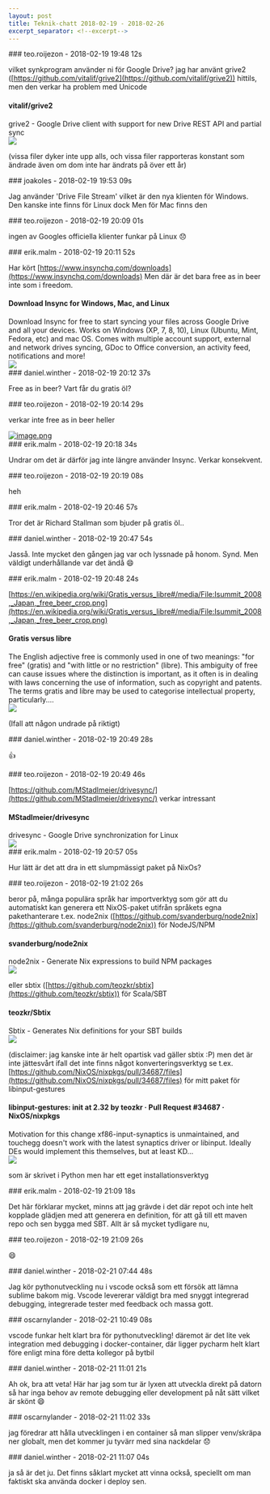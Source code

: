 ```yaml
---
layout: post
title: Teknik-chatt 2018-02-19 - 2018-02-26
excerpt_separator: <!--excerpt-->
---
```

<section class="message" markdown="1">
### teo.roijezon - 2018-02-19 19:48 12s

vilket synkprogram använder ni för Google Drive?
jag har använt grive2 ([https://github.com/vitalif/grive2](https://github.com/vitalif/grive2)) hittils, men den verkar ha problem med Unicode

<div class="attachment"><h4>vitalif/grive2</h4><div class="text">grive2 - Google Drive client with support for new Drive REST API and partial sync</div>
<a href="https://github.com/vitalif/grive2"><div class="linkdiv"><img src="/assets/blogAssets/vitalif/grive2" fallback="vitalif/grive2"/></div></a></div>
    
(vissa filer dyker inte upp alls, och vissa filer rapporteras konstant som ändrade även om dom inte har ändrats på över ett år)
</section>
<section class="message" markdown="1">
### joakoles - 2018-02-19 19:53 09s

Jag använder 'Drive File Stream' vilket är den nya klienten för Windows.
Den kanske inte finns för Linux dock
Men för Mac finns den
</section>
<section class="message" markdown="1">
### teo.roijezon - 2018-02-19 20:09 01s

ingen av Googles officiella klienter funkar på Linux 😞
</section>
<section class="message" markdown="1">
### erik.malm - 2018-02-19 20:11 52s

Har kört [https://www.insynchq.com/downloads](https://www.insynchq.com/downloads)
Men där är det bara free as in beer inte som i freedom.

<div class="attachment"><h4>Download Insync for Windows, Mac, and Linux</h4><div class="text">Download Insync for free to start syncing your files across Google Drive and all your devices. Works on Windows (XP, 7, 8, 10), Linux (Ubuntu, Mint, Fedora, etc) and mac OS. Comes with multiple account support, external and network drives syncing, GDoc to Office conversion, an activity feed, notifications and more!</div>
<a href="https://www.insynchq.com/downloads"><img src="https://d2t3ff60b2tol4.cloudfront.net/c/7/4aEGX-/insync_og.png" fallback="Download Insync for Windows, Mac, and Linux"/></a></div>
    
</section>
<section class="message" markdown="1">
### daniel.winther - 2018-02-19 20:12 37s

Free as in beer? Vart får du gratis öl?
</section>
<section class="message" markdown="1">
### teo.roijezon - 2018-02-19 20:14 29s

verkar inte free as in beer heller

<div class="imageblock">
<a href="/assets/blogAssets/F9AS2NA0Z-image.png">
<img alt="image.png" src="/assets/blogAssets/thumbnail-F9AS2NA0Z-image.png"/>
</a></div>

     
</section>
<section class="message" markdown="1">
### erik.malm - 2018-02-19 20:18 34s

Undrar om det är därför jag inte längre använder Insync.  Verkar konsekvent.
</section>
<section class="message" markdown="1">
### teo.roijezon - 2018-02-19 20:19 08s

heh
</section>
<section class="message" markdown="1">
### erik.malm - 2018-02-19 20:46 57s

Tror det är Richard Stallman som bjuder på gratis öl..
</section>
<section class="message" markdown="1">
### daniel.winther - 2018-02-19 20:47 54s

Jasså. Inte mycket den gången jag var och lyssnade på honom. Synd. Men väldigt underhållande var det ändå 😄
</section>
<section class="message" markdown="1">
### erik.malm - 2018-02-19 20:48 24s

[https://en.wikipedia.org/wiki/Gratis_versus_libre#/media/File:Isummit_2008,_Japan,_free_beer_crop.png](https://en.wikipedia.org/wiki/Gratis_versus_libre#/media/File:Isummit_2008,_Japan,_free_beer_crop.png)

<div class="attachment"><h4>Gratis versus libre</h4><div class="text">The English adjective free is commonly used in one of two meanings: "for free" (gratis) and "with little or no restriction" (libre). This ambiguity of free can cause issues where the distinction is important, as it often is in dealing with laws concerning the use of information, such as copyright and patents.
The terms gratis and libre may be used to categorise intellectual property, particularly....</div>
<a href="https://en.wikipedia.org/wiki/Gratis_versus_libre#/media/File:Isummit_2008,_Japan,_free_beer_crop.png"><img src="https://upload.wikimedia.org/wikipedia/commons/b/bc/Isummit_2008%2C_Japan%2C_free_beer_crop.png" fallback="Gratis versus libre"/></a></div>
    
(Ifall att någon undrade på riktigt)
</section>
<section class="message" markdown="1">
### daniel.winther - 2018-02-19 20:49 28s

👍
</section>
<section class="message" markdown="1">
### teo.roijezon - 2018-02-19 20:49 46s

[https://github.com/MStadlmeier/drivesync/](https://github.com/MStadlmeier/drivesync/) verkar intressant

<div class="attachment"><h4>MStadlmeier/drivesync</h4><div class="text">drivesync - Google Drive synchronization for Linux</div>
<a href="https://github.com/MStadlmeier/drivesync/"><div class="linkdiv"><img src="/assets/blogAssets/MStadlmeier/drivesync" fallback="MStadlmeier/drivesync"/></div></a></div>
    
</section>
<section class="message" markdown="1">
### erik.malm - 2018-02-19 20:57 05s

Hur lätt är det att dra in ett slumpmässigt paket på NixOs?
</section>
<section class="message" markdown="1">
### teo.roijezon - 2018-02-19 21:02 26s

beror på, många populära språk har importverktyg som gör att du automatiskt kan generera ett NixOS-paket utifrån språkets egna pakethanterare
t.ex. node2nix ([https://github.com/svanderburg/node2nix](https://github.com/svanderburg/node2nix)) för NodeJS/NPM

<div class="attachment"><h4>svanderburg/node2nix</h4><div class="text">node2nix - Generate Nix expressions to build NPM packages</div>
<a href="https://github.com/svanderburg/node2nix"><div class="linkdiv"><img src="/assets/blogAssets/svanderburg/node2nix" fallback="svanderburg/node2nix"/></div></a></div>
    
eller sbtix ([https://github.com/teozkr/sbtix](https://github.com/teozkr/sbtix)) för Scala/SBT

<div class="attachment"><h4>teozkr/Sbtix</h4><div class="text">Sbtix - Generates Nix definitions for your SBT builds</div>
<a href="https://github.com/teozkr/sbtix"><div class="linkdiv"><img src="/assets/blogAssets/teozkr/Sbtix" fallback="teozkr/Sbtix"/></div></a></div>
    
(disclaimer: jag kanske inte är helt opartisk vad gäller sbtix :P)
men det är inte jättesvårt ifall det inte finns något konverteringsverktyg
se t.ex. [https://github.com/NixOS/nixpkgs/pull/34687/files](https://github.com/NixOS/nixpkgs/pull/34687/files) för mitt paket för libinput-gestures

<div class="attachment"><h4>libinput-gestures: init at 2.32 by teozkr · Pull Request #34687 · NixOS/nixpkgs</h4><div class="text">Motivation for this change xf86-input-synaptics is unmaintained, and touchegg doesn't work with the latest synaptics driver or libinput. Ideally DEs would implement this themselves, but at least KD...</div>
<a href="https://github.com/NixOS/nixpkgs/pull/34687/files"><div class="linkdiv"><img src="/assets/blogAssets/libinput-gestures: init at 2.32 by teozkr · Pull Request #34687 · NixOS/nixpkgs" fallback="libinput-gestures: init at 2.32 by teozkr · Pull Request #34687 · NixOS/nixpkgs"/></div></a></div>
    
som är skrivet i Python men har ett eget installationsverktyg

<!--excerpt-->
</section>
<section class="message" markdown="1">
### erik.malm - 2018-02-19 21:09 18s

Det här förklarar mycket, minns att jag grävde i det där repot och inte helt kopplade glädjen med att generera en definition, för att gå till ett maven repo och sen bygga med SBT. Allt är så mycket tydligare nu,
</section>
<section class="message" markdown="1">
### teo.roijezon - 2018-02-19 21:09 26s

😄
</section>
<section class="message" markdown="1">
### daniel.winther - 2018-02-21 07:44 48s

Jag kör pythonutveckling nu i vscode också som ett försök att lämna sublime bakom mig. Vscode levererar väldigt bra med snyggt integrerad debugging, integrerade tester med feedback och massa gott.
</section>
<section class="message" markdown="1">
### oscarnylander - 2018-02-21 10:49 08s

vscode funkar helt klart bra för pythonutveckling! däremot är det lite vek integration med debugging i docker-container, där ligger pycharm helt klart före enligt mina före detta kollegor på bytbil
</section>
<section class="message" markdown="1">
### daniel.winther - 2018-02-21 11:01 21s

Ah ok, bra att veta! Här har jag som tur är lyxen att utveckla direkt på datorn så har inga behov av remote debugging eller development på nåt sätt vilket är skönt 😄
</section>
<section class="message" markdown="1">
### oscarnylander - 2018-02-21 11:02 33s

jag föredrar att hålla utvecklingen i en container så man slipper venv/skräpa ner globalt, men det kommer ju tyvärr med sina nackdelar 😞
</section>
<section class="message" markdown="1">
### daniel.winther - 2018-02-21 11:07 04s

ja så är det ju. Det finns såklart mycket att vinna också, speciellt om man faktiskt ska använda docker i deploy sen.
</section>
